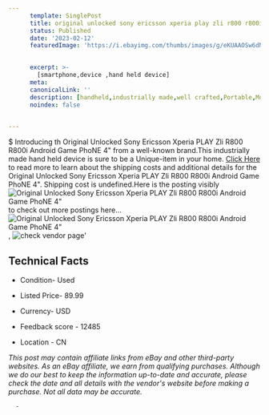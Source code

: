 ```yaml
---
      template: SinglePost
      title: original unlocked sony ericsson xperia play zli r800 r800i android game phone 4 
      status: Published
      date: '2023-02-12'
      featuredImage: 'https://i.ebayimg.com/thumbs/images/g/eKUAAOSw6dNWSd9t/s-l225.jpg'
       

      excerpt: >-
        [smartphone,device ,hand held device]
      meta:
      canonicalLink: ''
      description: [handheld,industrially made,well crafted,Portable,Mobile,Compact,Convenient,Lightweight,Maneuverable,Man-portable,Miniature,Carriable,Hand-held,Light,Holdable,Transportable,Mobile device,Pocket-sized,On-the-go,Wireless,Cordless,Compact size,Convenient size, smartphone,device ,hand held device]
      noindex: false
      

---
```

$
      Introducing th Original Unlocked Sony Ericsson Xperia PLAY Zli R800 R800i Android Game PhoNE 4" from a well-known brand.This industrially made hand held device is sure to be a Unique-item in your home. [Click Here](https://www.ebay.com/itm/164765686602?hash=item265cccdb4a%3Ag%3AeKUAAOSw6dNWSd9t&mkevt=1&mkcid=1&mkrid=711-53200-19255-0&campid=%253CePNCampaignId%253E&customid=%253CreferenceId%253E&toolid=10049) to read more to learn about the shipping costs and additional details for the Original Unlocked Sony Ericsson Xperia PLAY Zli R800 R800i Android Game PhoNE 4". Shipping cost is undefined.Here is the posting visibly ![Original Unlocked Sony Ericsson Xperia PLAY Zli R800 R800i Android Game PhoNE 4"](https://i.ebayimg.com/thumbs/images/g/eKUAAOSw6dNWSd9t/s-l225.jpg) to check out more postings here... ![Original Unlocked Sony Ericsson Xperia PLAY Zli R800 R800i Android Game PhoNE 4"](https://i.ebayimg.com/images/g/eKUAAOSw6dNWSd9t/s-l1200.jpg), ![check vendor page](https://origin-galleryplus.ebayimg.com/ws/web/164765686602_2_0_1/225x225.jpg,https://origin-galleryplus.ebayimg.com/ws/web/164765686602_3_0_1/225x225.jpg,https://origin-galleryplus.ebayimg.com/ws/web/164765686602_4_0_1/225x225.jpg)'

      

 ## Technical Facts 



     
      

 - Condition- Used 


      

 - Listed Price- 89.99 


      

 - Currency- USD 


      

 - Feedback score - 12485 


      

 - Location - CN 


      
      

 *_This post may contain affiliate links from eBay and other third-party websites. As an eBay affiliate, we earn from qualifying purchases. Although we do our best to keep the information up-to-date and accurate, please check the date and all details with the vendor's website before making a purchase. Not all data may be accurate._*




      -
